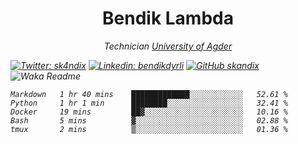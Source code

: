 <h1 align="center"> Bendik Lambda </h1>
<p align="center"><em>Technician <a href="http://www.uia.no">University of Agder</a></p>



[![Twitter: sk4ndix](https://img.shields.io/twitter/follow/sk4ndix?style=social)](https://twitter.com/sk4ndix)
[![Linkedin: bendikdyrli](https://img.shields.io/badge/-bendikdyrli-blue?style=flat-square&logo=Linkedin&logoColor=white&link=https://www.linkedin.com/in/bendikdyrli/)](https://www.linkedin.com/in/bendikdyrli/)
[![GitHub skandix](https://img.shields.io/github/followers/skandix?label=follow&style=social)](https://github.com/skandix)
![Waka Readme](https://github.com/skandix/skandix/workflows/Waka%20Readme/badge.svg)


<!--START_SECTION:waka-->
```text
Markdown   1 hr 40 mins    █████████████░░░░░░░░░░░░   52.61 % 
Python     1 hr 1 min      ████████░░░░░░░░░░░░░░░░░   32.41 % 
Docker     19 mins         ██▓░░░░░░░░░░░░░░░░░░░░░░   10.16 % 
Bash       5 mins          ▓░░░░░░░░░░░░░░░░░░░░░░░░   02.88 % 
tmux       2 mins          ▒░░░░░░░░░░░░░░░░░░░░░░░░   01.36 % 
```
<!--END_SECTION:waka-->
